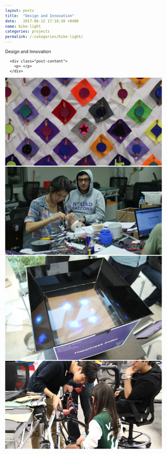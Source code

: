 ```yaml
---
layout: posts
title:  "Design and Innovation"
date:   2017-06-12 17:16:38 +0400
name: bike-light
categories: projects
permalink: /:categories/bike-light/
---
```

<div class="post">
    <div class="post-title">
      <p>Design and Innovation</p>

      <div class="post-content">
        <p> </p>
      </div>

<div class="post-image-container">
  <img src="/img/bike-light/2.jpg" class="picture" alt=""/>
</div>

<div class="post-image-container">
  <img src="/img/bike-light/3.jpg" class="picture" alt=""/>
</div>

<div class="post-image-container">
  <img src="/img/bike-light/4.jpg" class="picture" alt=""/>
</div>

<div class="post-image-container">
  <img src="/img/bike-light/5.jpg" class="picture" alt=""/>
</div>
